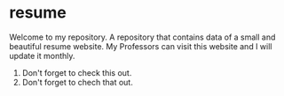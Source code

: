 # resume
Welcome to my repository. A repository that contains data of a small and beautiful resume website. My Professors can visit this website and I will update it monthly.
1. Don't forget to check this out.
2. Don't forget to chech that out.
